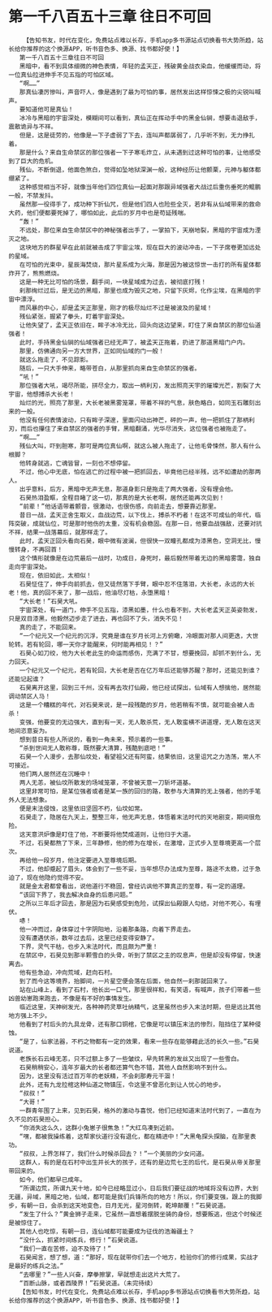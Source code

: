 # 第一千八百五十三章 往日不可回
        【告知书友，时代在变化，免费站点难以长存，手机app多书源站点切换看书大势所趋，站长给你推荐的这个换源APP，听书音色多、换源、找书都好使！】
       第一千八百五十三章往日不可回
       黑暗中，看不到具体细微的神色表情，年轻的孟天正，残破黄金战衣染血，他缓缓而动，将一位真仙拉进伸手不见五指的可怕区域。
       “啊……”
       那真仙凄厉惨叫，声音吓人，像是遇到了最为可怕的事，居然发出这样惊悚之极的尖锐叫喊声。
       要知道他可是真仙！
       冰冷与黑暗的宇宙深处，模糊间可以看到，真仙正在挥动手中的黑金仙锏，想要击退敌手，震散诡异与不祥。
       但是，这是徒劳的，他像是一下子虚弱了下去，连叫声都孱弱了，几乎听不到，无力挣扎着。
       那是什么？来自生命禁区的那位强者一下子寒毛炸立，从未遇到过这种可怕的事，让他感受到了巨大的危机。
       残仙，不断倒退，他面色煞白，觉得如坠地狱深渊一般，这种经历让他颤栗，元神与躯体都绷紧了。
       这种感觉相当不好，就像当年他们四位真仙一起面对那跟异域强者大战过后重伤垂死的鲲鹏一般，不禁发抖。
       虽然那一役得手了，成功种下折仙咒，但是他们四人也险些全灭，若非有从仙域带来的救命大药，他们便都要死掉了，哪怕如此，此后的岁月中也是苟延残喘。
       “轰！”
       不远处，那位来自生命禁区中的神秘强者出手了，一掌拍下，天崩地裂，黑暗的宇宙成为湮灭之地。
       这块地方的群星早在此前就被击成了宇宙尘埃，现在巨大的波动冲击，一下子席卷更加远处的星域。
       在可怕的光束中，星辰海焚烧，那片星系成为火海，那是因为被这惊世一击打的所有星体都炸开了，熊熊燃烧。
       这是一种无比可怕的场景，翻手间，一块星域成为过去，被彻底打残！
       刹那绚烂过后，是无边的黑暗，那里也成为毁灭之地，只留下灰烬，化作尘埃，在黑暗的宇宙中漂浮。
       而风暴的中心，却是孟天正那里，刚才的极尽灿烂不过是被波及的星域！
       残仙紧张，握紧了拳头，盯着宇宙深处。
       让他失望了，孟天正依旧在，眸子冰冷无比，回头向这边望来，盯住了来自禁区的那位仙道强者！
       此时，手持黑金仙锏的仙域强者已经无声了，被孟天正拖着，扔进了那道黑暗门户内。
       那里，仿佛通向另一方大世界，正如同仙域的门一般！
       就这么拖走了，不见踪影。
       随后，一只大手伸来，略带苍白，从那里抓向来自生命禁区的强者。
       “吼！”
       那位强者大吼，竭尽所能，拼尽全力，取出一柄利刃，发出照亮天宇的璀璨光芒，割裂了大宇宙，他想搏杀大长老！
       灿烂的光，照亮了那里，大长老被黑雾笼罩，带着不祥的气息，肤色略白，如同玉石雕刻出来的一般。
       他没有任何表情波动，只有眸子深邃，里面闪动出神芒，砰的一声，他一把抓住了那柄利刃，而后也攥住了来自禁区的强者的手臂，黑暗翻涌，光华尽消失，这位强者也被拖走了。
       “啊……”
       残仙大叫，吓到胆寒，那可是两位真仙啊，就这么被人拖走了，让他毛骨悚然，那人有什么根脚？
       他转身就逃，亡魂皆冒，一刻也不想停留。
       不过，他心中无底，怕在逃亡的过程中被一把抓回去，毕竟他已经半残，远不如遭劫的那两人。
       出乎意料，后方，黑暗中无声无息，那道身影只是拖走了两大强者，没有理会他。
       石昊热泪盈眶，全程目睹了这一切，那真的是大长老啊，居然还能再次见到！
       “前辈！”他话语带着颤音，很激动，也很伤感，向前走去，想要靠近那里。
       昔日一战，孟天正舍生取义，血战边荒，以下伐上，搏杀不朽者！在这不可成仙的年代，临阵突破，成就仙位，可是那时他伤的太重，没有机会稳固。在那一日，他要血战强敌，还要对抗不祥，结果一战落幕后，就那样走了。
       此时，孟天正回头看向石昊，眼中微有波澜，但很快一双瞳孔都成为漆黑色，空洞无比，慢慢转身，不再回首！
       这个情形就像是在边荒最后一战时，功成日，身死时，最后毅然带着无边的黑暗雾霭，独自走向宇宙深处。
       现在，依旧如此，太相似！
       石昊怔住了，伸手向前抓去，但又徒然落下手臂，眼中忍不住落泪，大长老，永远的大长老！他，真的回不来了，那一战后，他油尽灯枯，永堕黑暗！
       “大长老！”石昊大吼。
       宇宙深处，有一道门，伸手不见五指，漆黑如墨，什么也看不到，大长老孟天正英姿勃发，只是双目漆黑，他毅然迈步走了进去，再也回不了头，消失不见！
       真的走了，不能回来。
       “一个纪元又一个纪元的沉浮，究竟是谁在岁月长河上方俯瞰，冷眼面对那人间更迭，大世轮转。若有轮回，哪一天你才能醒来，何时能再相见！？”
       石昊心如刀绞，他为大长老此生的命运而感伤，充满了不甘，想要挽回，却抓不到什么，无力回天。
       一个纪元又一个纪元，若有轮回，大长老是否在亿万年后还能够苏醒？那时，还能见到谁？还能记起谁？
       石昊离开这里，回到三千州，没有再去攻打仙殿，他已经试探出，仙域有人想擒他，居然能调动禁区人马！
       这是一个糟糕的年代，对石昊来说，是一段残酷的岁月，他若稍有不慎，就可能会被人击杀！
       变强，他要变的无边强大，直到有一天，无人敢杀荒，无人敢蛮横不讲道理，无人敢在这天地间恣意妄为。
       想到昔日有些人所说的，看到一角未来，预示着的一些事。
       “杀到世间无人敢称尊，既然要大清算，残酷到底吧！”
       石昊一个人漫步，去那仙坟处，看望祖父还有阿蛮，结果依旧，这里诅咒之力浩荡，常人不可接近。
       他们两人居然还在沉睡中！
       两人无恙，被仙坟所散发的场域笼罩，不曾被天意一刀斩坏道基。
       这里非常可怕，是某位强者或者是某一族的回归的路，敢参与大清算的无上强者，他的手笔外人无法想象。
       便是末法侵蚀，这里依旧坚固不朽，仙坟如常。
       石昊走了，隐居在九天上，整整三年，他无声无息，体悟着末法时代的天地剧变，期间很危险。
       这天意洪炉像是盯住了他，不断要将他焚成道则，让他归于大道。
       不过，石昊都熬了下来，三年静修，他的修为在增长，在激增，正式步入至尊境更高一个层次。
       再给他一段岁月，他注定要进入至尊境后期。
       不过，他却蹙起了眉头，体会到了一些不妥，当年想尽办法成为至尊，路途不太稳，过于急迫了，现在他隐约觉得不安。
       就是金太君都曾看出，说他道行不稳固，曾经讥讽他不算真正的至尊，有一定的道理。
       “该回下界了，我去解决自身的后患问题。”
       之所以三年后才回去，那是因为石昊感受到危险，试探出仙殿跟人勾结，对他不死心，有埋伏。
       哧！
       他一冲而过，身体穿过十字阴阳地，沿着那条路，向着下界走去。
       没有遭遇伏杀，数年过去后，这里已经变得安静了。
       下界，灵气干枯，也步入末法时代，而且颇为严重！
       在禁区中，石昊见到那半颗雪白的头骨，听到了禁区之主的叹息声，但是却没有停留，快速离去。
       他有些急迫，冲向荒域，赶向石村。
       到了而今这等境界，抬脚间，一片星空便会落在后面，他自然一刹那就回来了。
       站在山峰上，看到了石村，他长出一口气，那里很祥和，有笑语，有喊声，孩子们带着一些凶兽幼崽跑来跑去，不像是有不好的事情发生。
       临近这里，天神树发光，各种神药灵草吐纳精气，这里虽然也步入末法时期，但是远比其他地方强上不少。
       他看到了村后头的九具龙骨，还有那口铜棺，它像是可以镇压末法的惨烈，阻挡住了某种侵蚀。
       “是了，仙家法器，不朽之物都有一定的效果，看来一些存在能够藉此活的长久一些。”石昊说道。
       老族长石云峰无恙，只不过额上多了一些皱纹，早先转黑的发丝又出现了一些雪白。
       石昊稍稍安心，连年岁最大的长者都还算气色不错，其他人自然影响不到什么。
       因为，这里没有活过百万年的老妖精，不会刹那寿元干涸！
       此外，还有九龙拉棺这种仙道之物镇压，令这里不曾恶化到让人忧心的地步。
       “叔叔！”
       “大哥！”
       一群青年围了上来，见到石昊，格外的激动与喜悦，他们已经知道末法时代到了，一直在为久不见的石昊担心。
       “你消失这么久，这群小兔崽子很焦急！”大红鸟凑到近前。
       “嘿，都被我操练着，这帮家伙道行没有退化，都在精进中！”大黑龟探头探脑，在那里表功。
       “叔叔，上界怎样了，我们什么时候杀回去？！”一个美丽的少女问道。
       这群人，有的是在石村中出生并长大的孩子，还有的是边荒七王的后代，是石昊从帝关那里带回来的。
       如今，他们都早已成年。
       “所谓边荒，所谓九天十地，如今已经略显过小，日后我们要征战的地域将没有边界，大到无疆，异域，黑暗之地，仙域，都可能是我们兵锋所向的地方！所以，你们要变强，跟上的我脚步，有朝一日，会杀到这天地变色，日月无光，星河倒转，乾坤颠覆！”石昊说道。
       “发生了什么？”黄金狮子走来，它虽然一直想着摆脱坐骑的身份，想要叛逃，但这个时候还是被惊住了。
       其他人也吃惊，有朝一日，连仙域都可能要成为征伐的浩瀚疆土？
       “没什么，抓紧时间练兵，修行！”石昊说道。
       “我们一直在苦修，迫不及待了！”
       石昊闻言，想了想，道：“那好，现在就带你们去一个地方，检验你们的修行成果，实战才是最好的练兵之法。”
       “去哪里？”一些人兴奋，摩拳擦掌，早就想走出这片大荒了。
       “百断山脉，或者西陵界！”石昊说道。（未完待续）
       【告知书友，时代在变化，免费站点难以长存，手机app多书源站点切换看书大势所趋，站长给你推荐的这个换源APP，听书音色多、换源、找书都好使！】